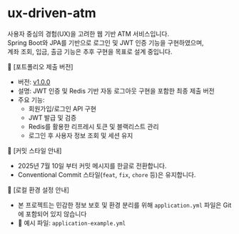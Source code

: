 # ux-driven-atm

사용자 중심의 경험(UX)을 고려한 웹 기반 ATM 서비스입니다.  
Spring Boot와 JPA를 기반으로 로그인 및 JWT 인증 기능을 구현하였으며,  
계좌 조회, 입금, 출금 기능은 추후 구현을 목표로 설계 중입니다.

🔖 [포트폴리오 제출 버전]
- 버전: [v1.0.0](https://github.com/juyeongMoon888/ux-driven-atm/releases/tag/v1.0.0)
- 설명: JWT 인증 및 Redis 기반 자동 로그아웃 구현을 포함한 최종 제출 버전
- 주요 기능:
  - 회원가입/로그인 API 구현
  - JWT 발급 및 검증
  - Redis를 활용한 리프레시 토큰 및 블랙리스트 관리
  - 로그인 후 사용자 정보 조회 및 세션 유지
    
📌 [커밋 스타일 안내]
- 2025년 7월 10일 부터 커밋 메시지를 한글로 전환합니다. 
- Conventional Commit 스타일(`feat`, `fix`, `chore` 등)은 유지합니다.

🔧 [로컬 환경 설정 안내]
- 본 프로젝트는 민감한 정보 보호 및 환경 분리를 위해 `application.yml` 파일은 Git에 포함되어 있지 않습니다
- 📄 예시 파일: `application-example.yml`
